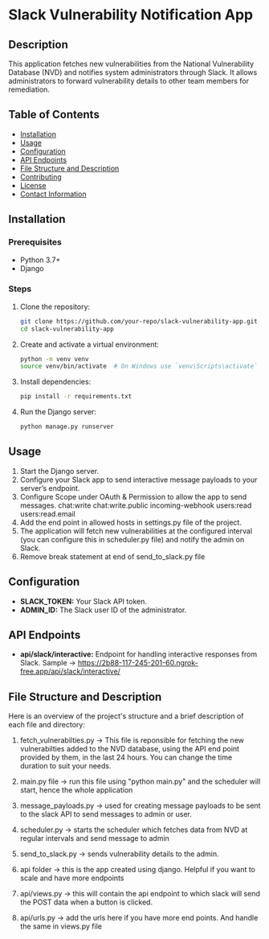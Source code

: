 # Slack Vulnerability Notification App

## Description

This application fetches new vulnerabilities from the National Vulnerability Database (NVD) and notifies system administrators through Slack. It allows administrators to forward vulnerability details to other team members for remediation.

## Table of Contents

- [Installation](#installation)
- [Usage](#usage)
- [Configuration](#configuration)
- [API Endpoints](#api-endpoints)
- [File Structure and Description](#file-structure-and-description)
- [Contributing](#contributing)
- [License](#license)
- [Contact Information](#contact-information)

## Installation

### Prerequisites

- Python 3.7+
- Django

### Steps

1. Clone the repository:

   ```sh
   git clone https://github.com/your-repo/slack-vulnerability-app.git
   cd slack-vulnerability-app
   ```

2. Create and activate a virtual environment:

   ```sh
   python -m venv venv
   source venv/bin/activate  # On Windows use `venv\Scripts\activate`
   ```

3. Install dependencies:

   ```sh
   pip install -r requirements.txt
   ```

4. Run the Django server:
   ```sh
   python manage.py runserver
   ```

## Usage

1. Start the Django server.
2. Configure your Slack app to send interactive message payloads to your server’s endpoint.
3. Configure Scope under OAuth & Permission to allow the app to send messages.
   chat:write
   chat:write.public
   incoming-webhook
   users:read
   users:read.email
4. Add the end point in allowed hosts in settings.py file of the project.
5. The application will fetch new vulnerabilities at the configured interval (you can configure this in scheduler.py file) and notify the admin on Slack.
6. Remove break statement at end of send_to_slack.py file

## Configuration

- **SLACK_TOKEN:** Your Slack API token.
- **ADMIN_ID:** The Slack user ID of the administrator.

## API Endpoints

- **api/slack/interactive:** Endpoint for handling interactive responses from Slack. Sample -> https://2b88-117-245-201-60.ngrok-free.app/api/slack/interactive/

## File Structure and Description

Here is an overview of the project's structure and a brief description of each file and directory:

1. fetch_vulnerabilties.py -> This file is reponsible for fetching the new vulnerabilties added to the NVD database, using the API end point provided by them, in the last 24 hours. You can change the time duration to suit your needs.

2. main.py file -> run this file using "python main.py" and the scheduler will start, hence the whole application

3. message_payloads.py -> used for creating message payloads to be sent to the slack API to send messages to admin or user.

4. scheduler.py -> starts the scheduler which fetches data from NVD at regular intervals and send message to admin

5. send_to_slack.py -> sends vulnerability details to the admin.

6. api folder -> this is the app created using django. Helpful if you want to scale and have more endpoints

7. api/views.py -> this will contain the api endpoint to which slack will send the POST data when a button is clicked.

8. api/urls.py -> add the urls here if you have more end points. And handle the same in views.py file
